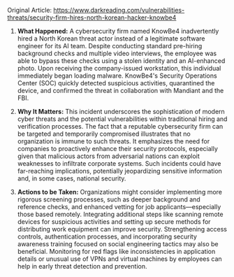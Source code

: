 Original Article: https://www.darkreading.com/vulnerabilities-threats/security-firm-hires-north-korean-hacker-knowbe4

1) **What Happened:**
A cybersecurity firm named KnowBe4 inadvertently hired a North Korean threat actor instead of a legitimate software engineer for its AI team. Despite conducting standard pre-hiring background checks and multiple video interviews, the employee was able to bypass these checks using a stolen identity and an AI-enhanced photo. Upon receiving the company-issued workstation, this individual immediately began loading malware. KnowBe4's Security Operations Center (SOC) quickly detected suspicious activities, quarantined the device, and confirmed the threat in collaboration with Mandiant and the FBI.

2) **Why It Matters:**
This incident underscores the sophistication of modern cyber threats and the potential vulnerabilities within traditional hiring and verification processes. The fact that a reputable cybersecurity firm can be targeted and temporarily compromised illustrates that no organization is immune to such threats. It emphasizes the need for companies to proactively enhance their security protocols, especially given that malicious actors from adversarial nations can exploit weaknesses to infiltrate corporate systems. Such incidents could have far-reaching implications, potentially jeopardizing sensitive information and, in some cases, national security.

3) **Actions to be Taken:**
Organizations might consider implementing more rigorous screening processes, such as deeper background and reference checks, and enhanced vetting for job applicants—especially those based remotely. Integrating additional steps like scanning remote devices for suspicious activities and setting up secure methods for distributing work equipment can improve security. Strengthening access controls, authentication processes, and incorporating security awareness training focused on social engineering tactics may also be beneficial. Monitoring for red flags like inconsistencies in application details or unusual use of VPNs and virtual machines by employees can help in early threat detection and prevention.